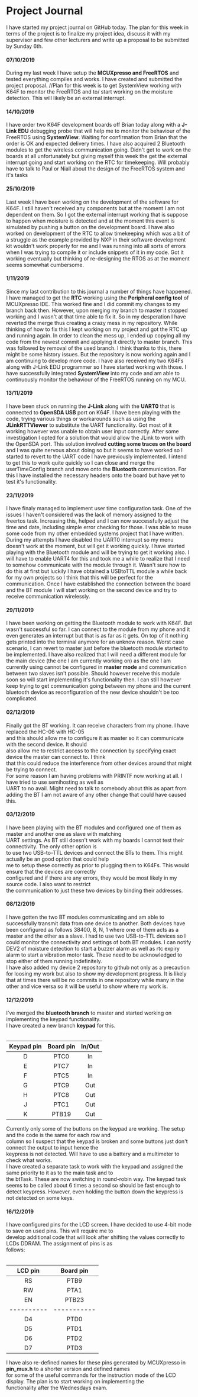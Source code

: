 # Project Journal  
  

I have started my project journal on GitHub today. The plan for this week in terms of 
the project is to finalize my project idea, discuss it with my supervisor and few other 
lecturers and write up a proposal to be submitted by Sunday 6th.


#### 07/10/2019  
During my last week I have setup the **MCUXpresso and FreeRTOS** and tested everything compiles
and works. I have created and submitted the project proposal.
//Plan for this week is to get SystemView working with K64F to monitor the FreeRTOS and to/
start working on the moisture detection. This will likely be an external interrupt.


#### 14/10/2019  
I have order two K64F development boards off Brian today along with a **J-Link EDU** debugging
probe that will help me to monitor the behaviour of the FreeRTOS using **SystemView**. Waiting
for confirmation from Brian that the order is OK and expected delivery times. I have also 
acquired 2 Bluetooth modules to get the wireless communication going. Didn't get to work on
the boards at all unfortunately but giving myself this week the get the external interrupt 
going and start working on the RTC for timekeeping. Will probably have to talk to Paul or 
Niall about the design of the FreeRTOS system and it's tasks

#### 25/10/2019   
Last week I have been working on the development of the software for K64F. I still haven't 
received any components but at the moment I am not dependent on them. So I got the external
interrupt working that is suppose to happen when moisture is detected and at the moment
this event is simulated by pushing a button on the development board. I have also worked on
development of the RTC to allow timekeeping which was a bit of a struggle as the example
provided by NXP in their software development kit wouldn't work properly for me and I was
running into all sorts of errors when I was trying to compile it or include snippets of it
in my code. Got it working eventually but thinking of re-designing the RTOS as at the moment
seems somewhat cumbersome.

#### 1/11/2019   
Since my last contribution to this journal a number of things have happened. I have managed to
get the **RTC** working using the **Peripheral config tool** of MCUXpresso IDE. This worked fine
and I did commit my changes to my branch back then. However, upon merging my branch to 
master it stopped working and I wasn't at that time able to fix it. So in my desperation
I have reverted the merge thus creating a crazy mess in my repository. While thinking of
how to fix this I kept working on my project and got the RTC up and running again. In order
to clean the mess up, I ended up copying all my code from the newest commit and applying it
directly to master branch. This was followed by removal of the used branch. I think thanks to
this, there might be some history issues. But the repository is now working again and I am 
continuing to develop more code.
I have also received my two K64Fs along with J-Link EDU programmer so I have started working
with those. I have successfully integrated **SystemView** into my code and am able to continuously
monitor the behaviour of the FreeRTOS running on my MCU.

#### 13/11/2019
I have been stuck on running the **J-Link** along with the **UART0** that is connected to **OpenSDA USB**
port on K64F. I have been playing with the code, trying various things or workarounds such as using the 
**JLinkRTTViewer** to substitute the UART functionality. Got most of it working however was unable to
obtain user input correctly. After some investigation I opted for a solution that would allow the
JLink to work with the OpenSDA port. This solution involved **cutting some traces on the board** and 
I was quite nervous about doing so but it seems to have worked so I started to revert to the UART
code I have previously implemented. I intend to get this to work quite quickly so I can close and
merge the userTimeConfig branch and move onto the **Bluetooth** communication. For this I have installed
the necessary headers onto the board but have yet to test it's functionality.

#### 23/11/2019
I have finaly managed to implement user time configuration task. One of the issues I haven't considered was
the lack of memory assigned to the freertos task. Increasing this, helped and I can now successfully 
adjust the time and date, including simple error checking for those. I was able to reuse some code from
my other embedded systems project that I have written. During my attempts I have disabled the UART0 interrupt
so my menu doesn't work at the moment, but will get it working quickly. I have started playing with the 
Bluetooth module and will be trying to get it working also. I will have to enable UART4 for this and 
took me a while to realize that I need to somehow communicate with the module through it. Wasn't sure
how to do this at first but luckily I have obtained a USBtoTTL module a while back for my own projects so I
think that this will be perfect for the communication. Once I have established the connection between the board
and the BT module I will start working on the second device and try to receive communication wirelessly.

#### 29/11/2019  
I have been working on getting the Bluetooth module to work with K64F. But wasn't successful so far. I can connect
to the module from my phone and it even generates an interrupt but that is as far as it gets. On top of it
nothing gets printed into the terminal anymore for an unknow reason. Worst case scenario, I can revert to master
just before the bluetooth module started to be implemented. I have also realized
that I will need a different module for the main device (the one I am currently working on) as the one 
I am currently using cannot be configured in **master mode** and communication between two slaves isn't possible.
Should however receive this module soon so will start implementing it's functionality then. I can still however
keep trying to get communication going between my phone and the current bluetooth device as reconfiguration of
the new device shouldn't be too complicated.

#### 02/12/2019  
Finally got the BT working. It can receive characters from my phone. I have replaced the HC-06 with HC-05  
and this should allow me to configure it as master so it can communicate with the second device. It should  
also allow me to restrict access to the connection by specifying exact device the master can connect to. I think  
that this could reduce the interference from other devices around that might be trying to connect.  
For some reason I am having problems with PRINTF now working at all. I have tried to use semihosting as well as  
UART to no avail. Might need to talk to somebody about this as apart from adding the BT I am not aware of any
other change that could have caused this.  

#### 03/12/2019  
I have been playing with the BT modules and configured one of them as master and another one as slave with matching  
UART settings. As BT still doesn't work with my boards I cannot test their connectivity. The only other option is  
to use two USB-to-TTL devices and connect the BTs to them. This might actually be an good option that could help  
me to setup these correctly as prior to plugging them to K64Fs. This would ensure that the devices are correctly  
configured and if there are any errors, they would be most likely in my source code. I also want to restrict   
the communication to just these two devices by binding their addresses.

#### 08/12/2019
I have gotten the two BT modules communicating and am able to successfully transmit data from one device to another.
Both devices have been configured as follows 38400, 8, N, 1 where one of them acts as a master and the other as
a slave. I had to use two USB-to-TTL devices so I could monitor the connectivity and settings of both BT modules.
I can notify DEV2 of moisture detection to start a buzzer alarm as well as rtc expiry alarm to start a
vibration motor task. These need to be acknowledged to stop either of them running indefinitely.  
I have also added my device 2 repository to github not only as a precaution for loosing my work but also to 
show my development progress. It is likely that at times there will be no commits in one repository while many 
in the other and vice versa so it will  be useful to show where my work is.

#### 12/12/2019
I've merged the **bluetooth branch** to master and started working on implementing the keypad functionality.  
I have created a new branch **keypad** for this.   
<br>
  

| Keypad pin | Board pin | In/Out |
|:----------:|:---------:|:------:|
| D          | PTC0      | In     |
| E          | PTC7      | In     |
| F          | PTC5      | In     |
| G          | PTC9      | Out    |
| H          | PTC8      | Out    |
| J          | PTC1      | Out    |
| K          | PTB19     | Out    |

Currently only some of the buttons on the keypad are working. The setup and the code is the same for each row and  
column so I suspect that the keypad is broken and some buttons just don't connect the output to input hence the  
keypress is not detected. Will have to use a battery and a multimeter to check what works.   
I have created a separate task to work with the keypad and assigned the same priority to it as to the main task and to  
the btTask. These are now switching in round-robin way. The keypad task seems to be called about 6 times a second so 
should be fast enough to detect keypress. However, even holding the button down the keypress is not detected on some keys.

#### 16/12/2019  
I have configured pins for the LCD screen. I have decided to use 4-bit mode to save on used pins. This will require me to   
develop additional code that will look after shifting the values correctly to LCDs DDRAM. The assignment of pins is as   
follows:  
<br>

| LCD pin  | Board pin |
|:--------:|:---------:|
| RS       | PTB9      |
| RW       | PTA1      |
| EN       | PTB23     |
|----------|-----------|
| D4       | PTD0      |
| D5       | PTD1      |
| D6       | PTD2      |
| D7       | PTD3      |

I have also re-defined names for these pins generated by MCUXpresso in  **pin_mux.h** to a shorter version and defined names  
for some of the useful commands for the instruction mode of the LCD display. The plan is to start working on implementing the   
functionality after the Wednesdays exam.
